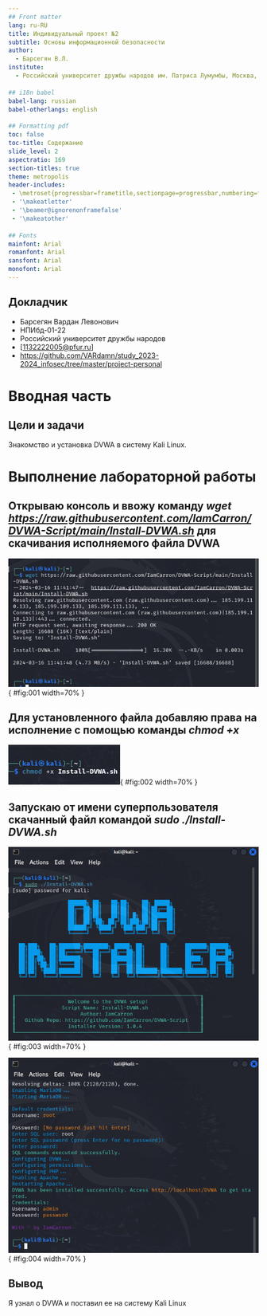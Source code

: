 ```yaml
---
## Front matter
lang: ru-RU
title: Индивидуальный проект №2
subtitle: Основы информационной безопасности
author:
  - Барсегян В.Л.
institute:
  - Российский университет дружбы народов им. Патриса Лумумбы, Москва, Россия

## i18n babel
babel-lang: russian
babel-otherlangs: english

## Formatting pdf
toc: false
toc-title: Содержание
slide_level: 2
aspectratio: 169
section-titles: true
theme: metropolis
header-includes:
 - \metroset{progressbar=frametitle,sectionpage=progressbar,numbering=fraction}
 - '\makeatletter'
 - '\beamer@ignorenonframefalse'
 - '\makeatother'

## Fonts
mainfont: Arial
romanfont: Arial
sansfont: Arial
monofont: Arial
---
```


## Докладчик


  * Барсегян Вардан Левонович
  * НПИбд-01-22
  * Российский университет дружбы народов
  * [1132222005@pfur.ru]
  * <https://github.com/VARdamn/study_2023-2024_infosec/tree/master/project-personal>
  
# Вводная часть

## Цели и задачи

Знакомство и установка DVWA в систему Kali Linux.

# Выполнение лабораторной работы

## Открываю консоль и ввожу команду *wget https://raw.githubusercontent.com/IamCarron/DVWA-Script/main/Install-DVWA.sh* для скачивания исполняемого файла DVWA

![Скачивание DVWA из Github](image/1.png){ #fig:001 width=70% }

## Для установленного файла добавляю права на исполнение с помощью команды *chmod +x* 

![Права на исполнение](image/2.png){ #fig:002 width=70% }

## Запускаю от имени суперпользователя скачанный файл командой *sudo ./Install-DVWA.sh*

![Установка DVWA](image/3.png){ #fig:003 width=70% }

![Установка DVWA](image/4.png){ #fig:004 width=70% }

## Вывод

Я узнал о DVWA и поставил ее на систему Kali Linux

